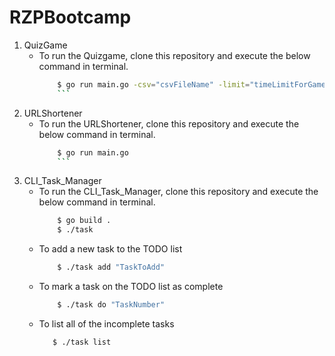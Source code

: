 # RZPBootcamp
1. QuizGame
   - To run the Quizgame, clone this repository and execute the below command in terminal.
      ```sh
          $ go run main.go -csv="csvFileName" -limit="timeLimitForGameInSec"
          ```
2. URLShortener
   - To run the URLShortener, clone this repository and execute the below command in terminal.
      ```sh
          $ go run main.go 
          ```
      
3. CLI_Task_Manager
   - To run the CLI_Task_Manager, clone this repository and execute the below command in terminal.
      ```sh
          $ go build .
          $ ./task
   - To add a new task to the TODO list
      ```sh
          $ ./task add "TaskToAdd"
   - To mark a task on the TODO list as complete
      ```sh
          $ ./task do "TaskNumber"
   - To list all of the incomplete tasks
       ```sh
          $ ./task list

